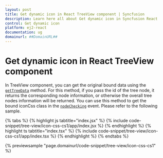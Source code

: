 ```yaml
---
layout: post
title: Get dynamic icon in React TreeView component | Syncfusion
description: Learn here all about Get dynamic icon in Syncfusion React TreeView component of Syncfusion Essential JS 2 and more.
control: Get dynamic icon 
platform: ej2-react
documentation: ug
domainurl: ##DomainURL##
---
```


# Get dynamic icon in React TreeView component

In TreeView component, you can get the original bound data using the [`getTreeData`](https://ej2.syncfusion.com/react/documentation/api/treeview#gettreedata) method. For this method, if you pass the id of the tree node, it returns the corresponding node information, or otherwise the overall tree nodes information will be returned. You can use this method to get the bound iconCss class in the [`nodeChecking`](https://ej2.syncfusion.com/react/documentation/api/treeview#nodechecking) event. Please refer to the following sample.

{% tabs %}
{% highlight js tabtitle="index.jsx" %}
{% include code-snippet/tree-view/icon-css-cs1/app/index.jsx %}
{% endhighlight %}
{% highlight ts tabtitle="index.tsx" %}
{% include code-snippet/tree-view/icon-css-cs1/app/index.tsx %}
{% endhighlight %}
{% endtabs %}

 {% previewsample "page.domainurl/code-snippet/tree-view/icon-css-cs1" %}